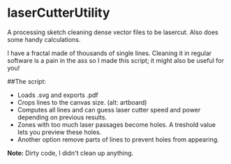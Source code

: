 # laserCutterUtility
A processing sketch cleaning dense vector files to be lasercut. Also does some handy calculations.

I have a fractal made of thousands of single lines. Cleaning it in regular software is a pain in the ass so I made this script; it might also be useful for you!  

##The script:
 - Loads .svg and exports .pdf  
 - Crops lines to the canvas size. (alt: artboard)   
 - Computes all lines and can guess laser cutter speed and power depending on previous results.  
 - Zones with too much laser passages become holes. A treshold value lets you preview these holes.  
 - Another option remove parts of lines to prevent holes from appearing.

__Note:__ Dirty code, I didn't clean up anything.
